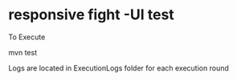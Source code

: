 # responsive fight -UI test

To Execute

mvn test

Logs are located in ExecutionLogs folder for each execution round
